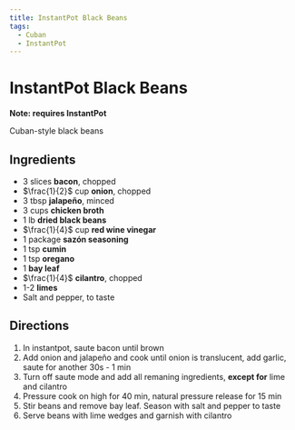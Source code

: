 ```yaml
---
title: InstantPot Black Beans
tags:
  - Cuban
  - InstantPot
---
```


# InstantPot Black Beans
**Note: requires InstantPot**

Cuban-style black beans

## Ingredients
- 3 slices **bacon**, chopped
- $\frac{1}{2}$ cup **onion**, chopped
- 3 tbsp **jalapeño**, minced
- 3 cups **chicken broth**
- 1 lb **dried black beans**
- $\frac{1}{4}$ cup **red wine vinegar**
- 1 package **sazón seasoning**
- 1 tsp **cumin**
- 1 tsp **oregano**
- 1 **bay leaf**
- $\frac{1}{4}$ **cilantro**, chopped
- 1-2 **limes**
- Salt and pepper, to taste

## Directions
1. In instantpot, saute bacon until brown
2. Add onion and jalapeño and cook until onion is translucent, add garlic, saute for another 30s - 1 min
3. Turn off saute mode and add all remaning ingredients, __**except for**__ lime and cilantro
4. Pressure cook on high for 40 min, natural pressure release for 15 min
5. Stir beans and remove bay leaf. Season with salt and pepper to taste
6. Serve beans with lime wedges and garnish with cilantro
